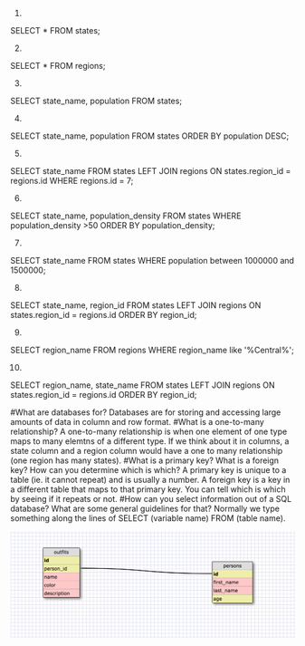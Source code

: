 1.
SELECT *
FROM states;

2.
SELECT *
FROM regions;

3.
SELECT
  state_name,
  population
FROM
  states;

4.
SELECT
  state_name,
  population
FROM
  states
ORDER BY population DESC;

5.
SELECT
  state_name
FROM
  states
LEFT JOIN
  regions
ON
  states.region_id = regions.id
WHERE regions.id = 7;

6.
SELECT
  state_name,
  population_density
FROM
  states
WHERE
  population_density >50
ORDER BY population_density;

7.
SELECT
  state_name
FROM
  states
WHERE
  population between 1000000 and 1500000;

8.
SELECT
  state_name,
  region_id
FROM
  states
LEFT JOIN
  regions
ON
  states.region_id = regions.id
ORDER BY region_id;

9.
SELECT
  region_name
FROM
  regions
WHERE region_name like '%Central%';

10.
SELECT
  region_name,
  state_name
FROM
  states
LEFT JOIN
  regions
ON
  states.region_id = regions.id
ORDER BY region_id;


#What are databases for?
  Databases are for storing and accessing large amounts of data in column and row format.
#What is a one-to-many relationship?
  A one-to-many relationship is when one element of one type maps to many elemtns of a different type. If we think about it in columns, a state column and a region column would have a one to many relationship (one region has many states).
#What is a primary key? What is a foreign key? How can you determine which is which?
  A primary key is unique to a table (ie. it cannot repeat) and is usually a number. A foreign key is a key in a different table that maps to that primary key. You can tell which is which by seeing if it repeats or not.
#How can you select information out of a SQL database? What are some general guidelines for that?
  Normally we type something along the lines of SELECT (variable name) FROM (table name).


  ![Person Outfits Schema](./IMG.png "Person Outfits Schema")